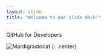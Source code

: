```yaml
---
layout: slide
title: "Welcome to our slide deck!"
---
```


GitHub for Developers

![Mardigrastocat](https://octodex.github.com/images/Mardigrastocat.png)
{: .center}
